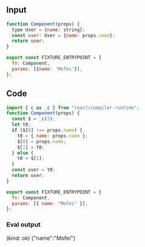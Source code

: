
## Input

```javascript
function Component(props) {
  type User = {name: string};
  const user: User = {name: props.name};
  return user;
}

export const FIXTURE_ENTRYPOINT = {
  fn: Component,
  params: [{name: 'Mofei'}],
};

```

## Code

```javascript
import { c as _c } from "react/compiler-runtime";
function Component(props) {
  const $ = _c(2);
  let t0;
  if ($[0] !== props.name) {
    t0 = { name: props.name };
    $[0] = props.name;
    $[1] = t0;
  } else {
    t0 = $[1];
  }
  const user = t0;
  return user;
}

export const FIXTURE_ENTRYPOINT = {
  fn: Component,
  params: [{ name: "Mofei" }],
};

```
      
### Eval output
(kind: ok) {"name":"Mofei"}